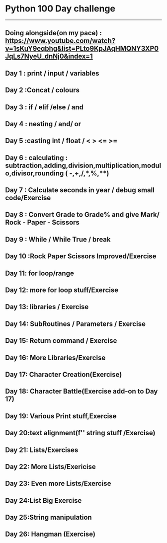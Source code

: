 # Python 100 Day challenge
---------------------------------
Doing alongside(on my pace) : https://www.youtube.com/watch?v=1sKuY9eqbhg&list=PLto9KpJAqHMQNY3XP0JqLs7NyeU_dnNj0&index=1
---------------------------------
Day 1 : print /  input / variables
---------------------------------
Day 2 :Concat / colours
---------------------------------
Day 3 : if / elif /else / and 
---------------------------------
Day 4 : nesting / and/ or 
---------------------------------
Day 5 :casting     int / float / <  >  <=  >=
---------------------------------
Day 6 : calculating : subtraction,adding,division,multiplication,modulo,divisor,rounding ( -,+,/,*,%,**)
---------------------------------
Day 7 : Calculate seconds in year / debug small code/Exercise
---------------------------------
Day 8 : Convert Grade to Grade% and give Mark/ Rock - Paper - Scissors
---------------------------------
Day 9 : While / While True / break
---------------------------------
Day 10 :Rock Paper Scissors Improved/Exercise
---------------------------------
Day 11: for loop/range
---------------------------------
Day 12: more for loop stuff/Exercise
---------------------------------
Day 13: libraries / Exercise
---------------------------------
Day 14: SubRoutines / Parameters / Exercise
---------------------------------
Day 15: Return command / Exercise
---------------------------------
Day 16: More Libraries/Exercise
---------------------------------
Day 17: Character Creation(Exercise)
---------------------------------
Day 18: Character Battle(Exercise add-on to Day 17)
---------------------------------
Day 19: Various Print stuff,Exercise
---------------------------------
Day 20:text alignment(f'' string stuff /Exercise)
---------------------------------
Day 21: Lists/Exercises
---------------------------------
Day 22: More Lists/Exericise
---------------------------------
Day 23: Even more Lists/Exercise
---------------------------------
Day 24:List Big Exercise
---------------------------------
Day 25:String manipulation
---------------------------------
Day 26: Hangman (Exercise)
---------------------------------
